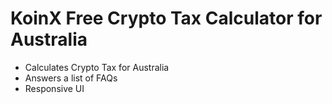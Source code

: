 # KoinX Free Crypto Tax Calculator for Australia

- Calculates Crypto Tax for Australia
- Answers a list of FAQs
- Responsive UI
